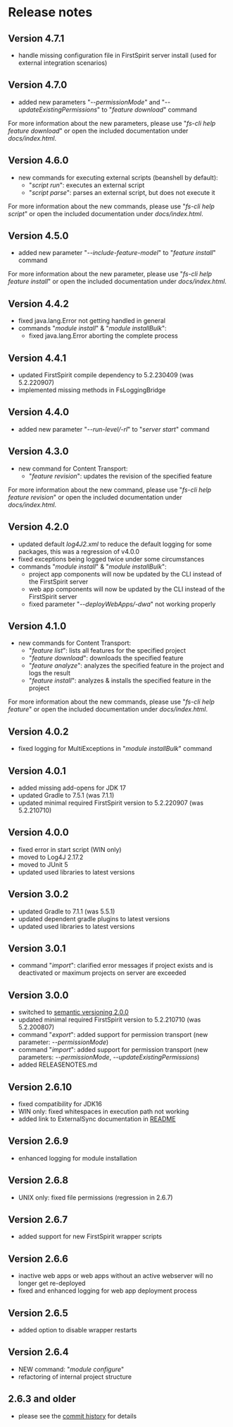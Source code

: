 # Release notes

## Version 4.7.1

* handle missing configuration file in FirstSpirit server install (used for external integration scenarios)

## Version 4.7.0

* added new parameters "*--permissionMode*" and "*--updateExistingPermissions*" to "*feature download*" command

For more information about the new parameters, please use "*fs-cli help feature download*" or open the included documentation under *docs/index.html*.

## Version 4.6.0

* new commands for executing external scripts (beanshell by default):
  * "*script run*": executes an external script
  * "*script parse*": parses an external script, but does not execute it

For more information about the new commands, please use "*fs-cli help script*" or open the included documentation under
*docs/index.html*.

## Version 4.5.0

* added new parameter "*--include-feature-model*" to "*feature install*" command

For more information about the new parameter, please use "*fs-cli help feature install*" or open the included
documentation under *docs/index.html*.

## Version 4.4.2

* fixed java.lang.Error not getting handled in general
* commands "*module install*" & "*module installBulk*":
  * fixed java.lang.Error aborting the complete process

## Version 4.4.1

* updated FirstSpirit compile dependency to 5.2.230409 (was 5.2.220907)
* implemented missing methods in FsLoggingBridge

## Version 4.4.0

* added new parameter "*--run-level/-rl*" to "*server start*" command

## Version 4.3.0

* new command for Content Transport:
  * "*feature revision*": updates the revision of the specified feature

For more information about the new command, please use "*fs-cli help feature revision*" or open the included
documentation under *docs/index.html*.

## Version 4.2.0

* updated default *log4J2.xml* to reduce the default logging for some packages, this was a regression of v4.0.0
* fixed exceptions being logged twice under some circumstances
* commands "*module install*" & "*module installBulk*":
  * project app components will now be updated by the CLI instead of the FirstSpirit server
  * web app components will now be updated by the CLI instead of the FirstSpirit server
  * fixed parameter "*--deployWebApps/-dwa*" not working properly

## Version 4.1.0

* new commands for Content Transport:
  * "*feature list*": lists all features for the specified project
  * "*feature download*": downloads the specified feature
  * "*feature analyze*": analyzes the specified feature in the project and logs the result
  * "*feature install*": analyzes & installs the specified feature in the project

For more information about the new commands, please use "*fs-cli help feature*" or open the included documentation under
*docs/index.html*.

## Version 4.0.2

* fixed logging for MultiExceptions in "*module installBulk*" command

## Version 4.0.1

* added missing add-opens for JDK 17
* updated Gradle to 7.5.1 (was 7.1.1)
* updated minimal required FirstSpirit version to 5.2.220907 (was 5.2.210710)

## Version 4.0.0

* fixed error in start script (WIN only)
* moved to Log4J 2.17.2
* moved to JUnit 5
* updated used libraries to latest versions

## Version 3.0.2

* updated Gradle to 7.1.1 (was 5.5.1)
* updated dependent gradle plugins to latest versions
* updated used libraries to latest versions

## Version 3.0.1

* command "*import*": clarified error messages if project exists and is deactivated or maximum projects on server are
  exceeded

## Version 3.0.0

* switched to [semantic versioning 2.0.0](https://semver.org/#semantic-versioning-200)
* updated minimal required FirstSpirit version to 5.2.210710 (was 5.2.200807)
* command "*export*": added support for permission transport (new parameter: *--permissionMode*)
* command "*import*": added support for permission transport (new parameters: *--permissionMode*,
  *--updateExistingPermissions*)
* added RELEASENOTES.md

## Version 2.6.10

* fixed compatibility for JDK16
* WIN only: fixed whitespaces in execution path not working
* added link to ExternalSync documentation in [README](README.md)

## Version 2.6.9

* enhanced logging for module installation

## Version 2.6.8

* UNIX only: fixed file permissions (regression in 2.6.7)

## Version 2.6.7

* added support for new FirstSpirit wrapper scripts

## Version 2.6.6

* inactive web apps or web apps without an active webserver will no longer get re-deployed
* fixed and enhanced logging for web app deployment process

## Version 2.6.5

* added option to disable wrapper restarts

## Version 2.6.4

* NEW command: "*module configure*"
* refactoring of internal project structure

## 2.6.3 and older

* please see the [commit history](https://github.com/e-Spirit/FSDevTools/commits/master) for details
